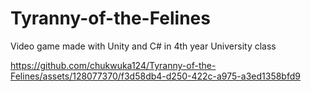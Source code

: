 # Tyranny-of-the-Felines
Video game made with Unity and C# in 4th year University class



https://github.com/chukwuka124/Tyranny-of-the-Felines/assets/128077370/f3d58db4-d250-422c-a975-a3ed1358bfd9


